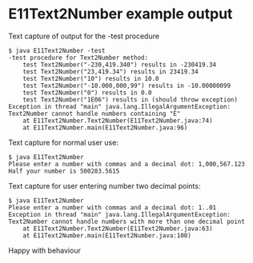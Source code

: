 E11Text2Number example output
==============================
Text capture of output for the -test procedure
```
$ java E11Text2Number -test
-test procedure for Text2Number method: 
	test Text2Number("-230,419.340") results in -230419.34
	test Text2Number("23,419.34") results in 23419.34
	test Text2Number("10") results in 10.0
	test Text2Number("-10.000,000,99") results in -10.00000099
	test Text2Number("0") results in 0.0
	test Text2Number("1E06") results in (should throw exception)
Exception in thread "main" java.lang.IllegalArgumentException: Text2Number cannot handle numbers containing "E"
	at E11Text2Number.Text2Number(E11Text2Number.java:74)
	at E11Text2Number.main(E11Text2Number.java:96)

```


Text capture for normal user use:

```
$ java E11Text2Number 
Please enter a number with commas and a decimal dot: 1,000,567.123
Half your number is 500283.5615
```

Text capture for user entering number two decimal points:

```
$ java E11Text2Number 
Please enter a number with commas and a decimal dot: 1..01
Exception in thread "main" java.lang.IllegalArgumentException: Text2Number cannot handle numbers with more than one decimal point
	at E11Text2Number.Text2Number(E11Text2Number.java:63)
	at E11Text2Number.main(E11Text2Number.java:100)
```

Happy with behaviour
